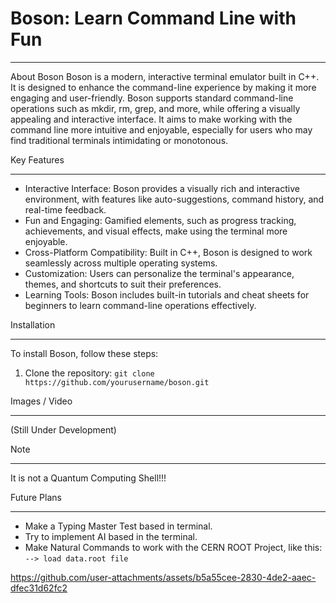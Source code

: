 # Boson: Learn Command Line with Fun

---

About Boson
Boson is a modern, interactive terminal emulator built in C++. It is designed to enhance the command-line experience by making it more engaging and user-friendly. Boson supports standard command-line operations such as mkdir, rm, grep, and more, while offering a visually appealing and interactive interface. It aims to make working with the command line more intuitive and enjoyable, especially for users who may find traditional terminals intimidating or monotonous.

Key Features

---

* Interactive Interface: Boson provides a visually rich and interactive environment, with features like auto-suggestions, command history, and real-time feedback.
* Fun and Engaging: Gamified elements, such as progress tracking, achievements, and visual effects, make using the terminal more enjoyable.
* Cross-Platform Compatibility: Built in C++, Boson is designed to work seamlessly across multiple operating systems.
* Customization: Users can personalize the terminal's appearance, themes, and shortcuts to suit their preferences.
* Learning Tools: Boson includes built-in tutorials and cheat sheets for beginners to learn command-line operations effectively.

Installation

---

To install Boson, follow these steps:

1. Clone the repository: `git clone https://github.com/yourusername/boson.git`

Images / Video

---

(Still Under Development)

Note

---

It is not a Quantum Computing Shell!!!

Future Plans

---

* Make a Typing Master Test based in terminal.
* Try to implement AI based in the terminal.
* Make Natural Commands to work with the CERN ROOT Project, like this: `--> load data.root file`


https://github.com/user-attachments/assets/b5a55cee-2830-4de2-aaec-dfec31d62fc2


